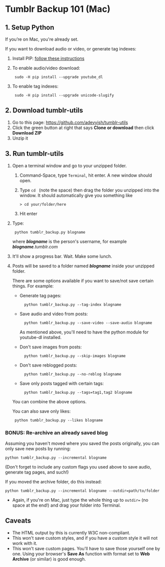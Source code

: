 # Tumblr Backup 101 (Mac)

## 1. Setup Python

If you’re on Mac, you're already set.

If you want to download audio or video, or generate tag indexes:

1. Install PIP: [follow these instructions](https://pip.pypa.io/en/stable/installing/)
2. To enable audio/video download:

		sudo -H pip install --upgrade youtube_dl

3. To enable tag indexes:

		sudo -H pip install --upgrade unicode-slugify

## 2. Download tumblr-utils

1. Go to this page: https://github.com/adevyish/tumblr-utils
2. Click the green button at right that says **Clone or download** then click **Download ZIP**
3. Unzip it

## 3. Run tumblr-utils

1. Open a terminal window and go to your unzipped folder.

	1. Command-Space, type `Terminal`, hit enter. A new window should open.
	2. Type `cd ` (note the space) then drag the folder you unzipped into the window. It should automatically give you something like

		```> cd your/folder/here```

	3. Hit enter

2. Type:

		python tumblr_backup.py blogname

	where ***blogname*** is the person's username, for example ***blogname**.tumblr.com*

3. It'll show a progress bar. Wait. Make some lunch.
4. Posts will be saved to a folder named ***blogname*** inside your unzipped folder.

	There are some options available if you want to save/not save certain things. For example:

	* Generate tag pages:

			python tumblr_backup.py --tag-index blogname

	* Save audio and video from posts:

			python tumblr_backup.py --save-video --save-audio blogname
		
		As mentioned above, you'll need to have the python module for youtube-dl installed.

	* Don't save images from posts:

			python tumblr_backup.py --skip-images blogname

	* Don't save reblogged posts:

			python tumblr_backup.py --no-reblog blogname

	* Save only posts tagged with certain tags:

			python tumblr_backup.py --tags=tag1,tag2 blogname

	You can combine the above options.

	You can also save only likes:

		python tumblr_backup.py --likes blogname

### BONUS: Re-archive an already saved blog

Assuming you haven't moved where you saved the posts originally, you can only save new posts by running:

	python tumblr_backup.py --incremental blogname

(Don't forget to include any custom flags you used above to save audio, generate tag pages, and such!)

If you moved the archive folder, do this instead:

	python tumblr_backup.py --incremental blogname --outdir=path/to/folder

* Again, if you're on Mac, just type the whole thing up to `outdir=` (no space at the end!) and drag your folder into Terminal.

## Caveats

* The HTML output by this is currently W3C non-compliant.
* This won't save custom styles, and if you have a custom style it will not work with it.
* This won't save custom pages. You'll have to save those yourself one by one. Using your browser's **Save As** function with format set to **Web Archive** (or similar) is good enough.

